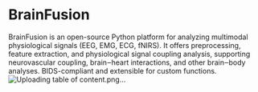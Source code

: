 # BrainFusion
BrainFusion is an open-source Python platform for analyzing multimodal physiological signals (EEG, EMG, ECG, fNIRS). It offers preprocessing, feature extraction, and physiological signal coupling analysis, supporting neurovascular coupling, brain‒heart interactions, and other brain‒body analyses. BIDS-compliant and extensible for custom functions.
![Uploading table of content.png…]()

